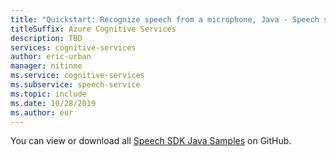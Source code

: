 ```yaml
---
title: "Quickstart: Recognize speech from a microphone, Java - Speech service"
titleSuffix: Azure Cognitive Services
description: TBD
services: cognitive-services
author: eric-urban
manager: nitinme
ms.service: cognitive-services
ms.subservice: speech-service
ms.topic: include
ms.date: 10/28/2019
ms.author: eur
---
```


You can view or download all <a href="https://aka.ms/speech/github-java">Speech SDK Java Samples</a> on GitHub. 
